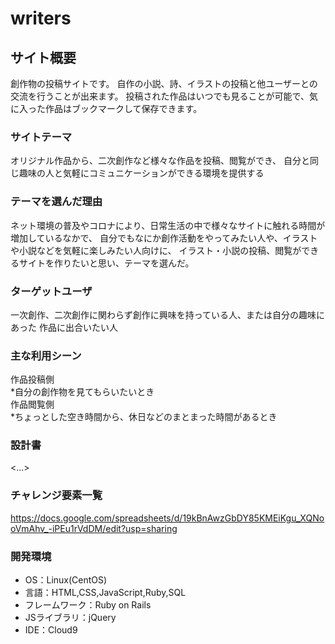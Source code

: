 # writers

## サイト概要
創作物の投稿サイトです。
自作の小説、詩、イラストの投稿と他ユーザーとの交流を行うことが出来ます。
投稿された作品はいつでも見ることが可能で、気に入った作品はブックマークして保存できます。



### サイトテーマ
オリジナル作品から、二次創作など様々な作品を投稿、閲覧ができ、
自分と同じ趣味の人と気軽にコミュニケーションができる環境を提供する

### テーマを選んだ理由
ネット環境の普及やコロナにより、日常生活の中で様々なサイトに触れる時間が増加しているなかで、
自分でもなにか創作活動をやってみたい人や、イラストや小説などを気軽に楽しみたい人向けに、
イラスト・小説の投稿、閲覧ができるサイトを作りたいと思い、テーマを選んだ。
### ターゲットユーザ
一次創作、二次創作に関わらず創作に興味を持っている人、または自分の趣味にあった
作品に出合いたい人

### 主な利用シーン
作品投稿側  
   *自分の創作物を見てもらいたいとき  
作品閲覧側  
   *ちょっとした空き時間から、休日などのまとまった時間があるとき  
### 設計書
<...>

### チャレンジ要素一覧
<https://docs.google.com/spreadsheets/d/19kBnAwzGbDY85KMEiKgu_XQNooVmAhv_-iPEu1rVdDM/edit?usp=sharing>

### 開発環境
- OS：Linux(CentOS)
- 言語：HTML,CSS,JavaScript,Ruby,SQL
- フレームワーク：Ruby on Rails
- JSライブラリ：jQuery
- IDE：Cloud9


